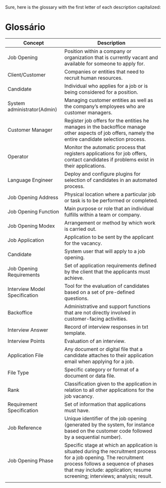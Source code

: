 Sure, here is the glossary with the first letter of each description capitalized:


# Glossário

| Concept                       | Description                                                                                                                                                                                                                              |
|-------------------------------|------------------------------------------------------------------------------------------------------------------------------------------------------------------------------------------------------------------------------------------|
| Job Opening                   | Position within a company or organization that is currently vacant and available for someone to apply for.                                                                                                                               |
| Client/Customer               | Companies or entities that need to recruit human resources.                                                                                                                                                                              |
| Candidate                     | Individual who applies for a job or is being considered for a position.                                                                                                                                                                  |
| System administrator(Admin)   | Managing customer entities as well as the company’s employees who are customer managers.                                                                                                                                                 |                                                                                                         
| Customer Manager              | Register job offers for the entities he manages in the backoffice manage other aspects of job offers, namely the entire candidate selection process.                                                                                     |
| Operator                      | Monitor the automatic process that registers applications for job offers, contact candidates if problems exist in their applications.                                                                                                    |
| Language Engineer             | Deploy and configure plugins for selection of candidates in an automated process.                                                                                                                                                        |
| Job Opening Address           | Physical location where a particular job or task is to be performed or completed.                                                                                                                                                        |
| Job Opening Function          | Main purpose or role that an individual fulfills within a team or company.                                                                                                                                                               |
| Job Opening Modex             | Arrangement or method by which work is carried out.                                                                                                                                                                                      |
| Job Application               | Application to be sent by the applicant for the vacancy.                                                                                                                                                                                 |
| Candidate                     | System user that will apply to a job opening.                                                                                                                                                                                            |
| Job Opening Requirements      | Set of application requirements defined by the client that the applicants must achieve.                                                                                                                                                  |
| Interview Model Specification | Tool for the evaluation of candidates based on a set of pre-defined questions.                                                                                                                                                           |
| Backoffice                    | Administrative and support functions that are not directly involved in customer-facing activities.                                                                                                                                       |
| Interview Answer              | Record of interview responses in txt template.                                                                                                                                                                                           |
| Interview Points              | Evaluation of an interview.                                                                                                                                                                                                              |
| Application File              | Any document or digital file that a candidate attaches to their application email when applying for a job.                                                                                                                               |
| File Type                     | Specific category or format of a document or data file.                                                                                                                                                                                  |
| Rank                          | Classification given to the application in relation to all other applications for the job vacancy.                                                                                                                                       |
| Requirement Specification     | Set of information that applications must have.                                                                                                                                                                                          |
| Job Reference                 | Unique identifier of the job opening (generated by the system, for instance based on the customer code followed by a sequential number).                                                                                                 |
| Job Opening Phase             | Specific stage at which an application is situated during the recruitment process for a job opening. The recruitment process follows a sequence of phases that may include: application; resume screening; interviews; analysis; result. |
|                               |                                                                                                                                                                                                                                          |

